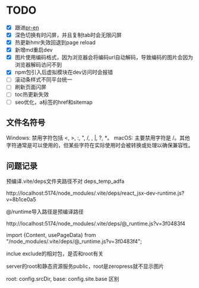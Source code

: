 # TODO

- [x] 跟进[pr-en](https://github.com/vitejs/vite/pull/15806#issuecomment-1926499802)
- [x] 深色切换有时闪屏，并且复制tab时会无限闪屏
- [x] 热更新hmr失效回退到page reload
- [x] 新增md重启dev
- [x] 图片使用编码格式，因为浏览器会将编码url自动解码，导致编码的图片会因为浏览器解码访问不到
- [x] npm包引入后虚拟模块在dev访问时会报错
- [ ] 滚动条样式不同平台统一
- [ ] 刷新页面闪屏
- [ ] toc热更新失效
- [ ] seo优化，a标签的href和sitemap

## 文件名符号

Windows: 禁用字符包括 <, >, :, ", /, \, |, ?, \*。
macOS: 主要禁用字符是 /。其他字符通常是可以使用的，但某些字符在实际使用时会被转换或处理以确保兼容性。

## 问题记录

预编译.vite/deps文件夹路径不对 deps_temp_adfa

http://localhost:5174/node_modules/.vite/deps/react_jsx-dev-runtime.js?v=8b1ce0a5

@/runtime导入路径是预编译路径

http://localhost:5174/node_modules/.vite/deps/@\_runtime.js?v=3f0483f4

import {Content, usePageData} from "/node_modules/.vite/deps/@\_runtime.js?v=3f0483f4";

inclue exclude的相对包，是否和root有关

server的root和静态资源服务public，root是zeropress就不显示图片

root: config.srcDir,
base: config.site.base 区别
